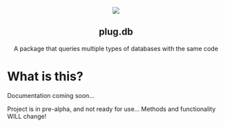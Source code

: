 <p align="center">
  <img src="https://public.pbxdesign.xyz/plugdb/plugdb.png">
</p>

<h2 align="center">plug.db</h2>
<p align="center">
  A package that queries multiple types of databases with the same code
</p> 

# What is this? 
Documentation coming soon...

Project is in pre-alpha, and not ready for use... Methods and functionality WILL change!
